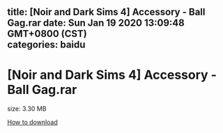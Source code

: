 
title: [Noir and Dark Sims 4] Accessory - Ball Gag.rar
date: Sun Jan 19 2020 13:09:48 GMT+0800 (CST)    
categories: baidu
---

# [Noir and Dark Sims 4] Accessory - Ball Gag.rar
size: 3.30 MB
 
 

[How to download](https://bpcam.bemobtrk.com/go/2ceec3aa-1ca2-46d6-b9ff-aaa5c184517c?jno=766)